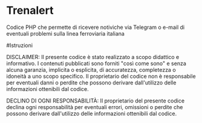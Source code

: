 # Trenalert
Codice PHP che permette di ricevere notiviche via Telegram o e-mail di eventuali problemi sulla linea ferroviaria italiana


#Istruzioni
















DISCLAIMER:
Il presente codice è stato realizzato a scopo didattico e informativo. I contenuti pubblicati sono forniti "così come sono" e senza alcuna garanzia, implicita o esplicita, di accuratezza, completezza o idoneità a uno scopo specifico. Il proprietario del codice non è responsabile per eventuali danni o perdite che possono derivare dall'utilizzo delle informazioni ottenibili dal codice.

DECLINO DI OGNI RESPONSABILITÀ:
Il proprietario del presente codice declina ogni responsabilità per eventuali errori, omissioni o perdite che possono derivare dall'utilizzo delle informazioni ottenibili dal codice.

